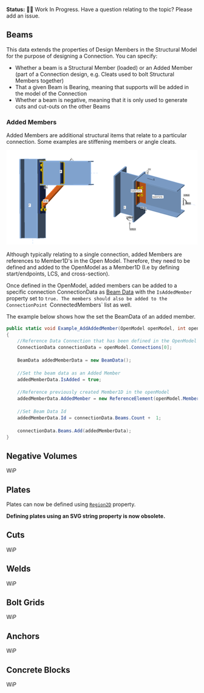 **Status:** 👷‍♂️ Work In Progress. Have a question relating to the topic? Please add an issue.

## Beams
This data extends the properties of Design Members in the Structural Model for the purpose of designing a Connection. You can specify:
* Whether a beam is a Structural Member (loaded) or an Added Member (part of a Connection design, e.g. Cleats used to bolt Structural Members together)
* That a given Beam is Bearing, meaning that supports will be added in the model of the Connection
* Whether a beam is negative, meaning that it is only used to generate cuts and cut-outs on the other Beams

### Added Members

Added Members are additional structural items that relate to a particular connection. Some examples are stiffening members or angle cleats.

![added members](images/added_members.png)

Although typically relating to a single connection, added Members are references to Member1D's in the Open Model. Therefore, they need to be defined and added to the OpenModel as a Member1D (I.e by defining start/endpoints, LCS, and cross-section).

Once defined in the OpenModel, added members can be added to a specific connection ConnectionData as [Beam Data](https://github.com/idea-statica/ideastatica-public/blob/main/src/IdeaRS.OpenModel/Connection/ConnectionData.cs) with the `IsAddedMember` property set to `true. The members should also be added to the ConnectionPoint `ConnectedMembers` list as well.

The example below shows how the set the BeamData of an added member.

```csharp
public static void Example_AddAddedMember(OpenModel openModel, int openModelMemberId)
{
    //Reference Data Connection that has been defined in the OpenModel
    ConnectionData connectionData = openModel.Connections[0];

    BeamData addedMemberData = new BeamData();

    //Set the beam data as an Added Member
    addedMemberData.IsAdded = true;

    //Reference previously created Member1D in the openModel
    addedMemberData.AddedMember = new ReferenceElement(openModel.Member1D.FirstOrDefault(x => x.Id == openModelMemberId));

    //Set Beam Data Id
    addedMemberData.Id = connectionData.Beams.Count +  1;

    connectionData.Beams.Add(addedMemberData);
}
```

## Negative Volumes
WiP

## Plates

Plates can now be defined using [`Region2D`](https://github.com/idea-statica/ideastatica-public/blob/main/src/IdeaRS.OpenModel/Geometry/Geometry2D/Region2D.cs) property.

**Defining plates using an SVG string property is now obsolete.** 

## Cuts
WiP

## Welds
WiP

## Bolt Grids
WiP

## Anchors
WiP

## Concrete Blocks
WiP

